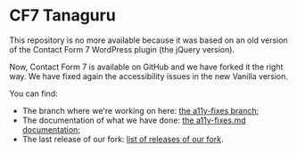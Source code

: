 # CF7 Tanaguru

This repository is no more available because it was based on an old version of the Contact Form 7 WordPress plugin (the jQuery version).

Now, Contact Form 7 is available on GitHub and we have forked it the right way.
We have fixed again the accessibility issues in the new Vanilla version.

You can find:

- The branch where we're working on here: [the a11y-fixes branch](https://github.com/Tanaguru/contact-form-7/tree/a11y-fixes);
- The documentation of what we have done: [the a11y-fixes.md documentation](https://github.com/Tanaguru/contact-form-7/blob/a11y-fixes/a11y-fixes.md);
- The last release of our fork: [list of releases of our fork](https://github.com/Tanaguru/contact-form-7/releases).
